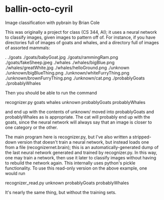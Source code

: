 # ballin-octo-cyril
Image classification with pybrain
by Brian Cole

This was originally a project for class (CS 344, AI); it uses a neural network to classify images, given images to pattern off of. For instance, if you have directories full of images of goats and whales, and a directory full of images of assorted mammals:

.
./goats
./goats/babyGoat.jpg
./goats/rammingRam.png
./goats/fakeSheep.jpeg
./whales
./whales/bigBlue.png
./whales/greatWhite.jpg
./whales/helloGround.png
./unknown
./unknown/bigBlueThing.png
./unknown/whiteFurryThing.png
./unknown/brownFurryThing.png
./unknown/cat.png
./probablyGoats
./probablyWhales

Then you should be able to run the command

recognizer.py goats whales unknown probablyGoats probablyWhales

and end up with the contents of unknown/ moved into probablyGoats and probablyWhales as is appropriate. The cat will probably end up with the goats, since the neural network will always say that an image is closer to one category or the other.

The main program here is recognizer.py, but I've also written a stripped-down version that doesn't train a neural network, but instead loads one from a file (recognizernet.brain); this is an automatically-generated dump of the last neural network generated and trained by recognizer.py. In this way, one may train a network, then use it later to classify images without having to rebuild the network again. This internally uses python's pickle functionality.
To use this read-only version on the above example, one would run

recognizer_read.py unknown probablyGoats probablyWhales

It's nearly the same thing, but without the training sets.
